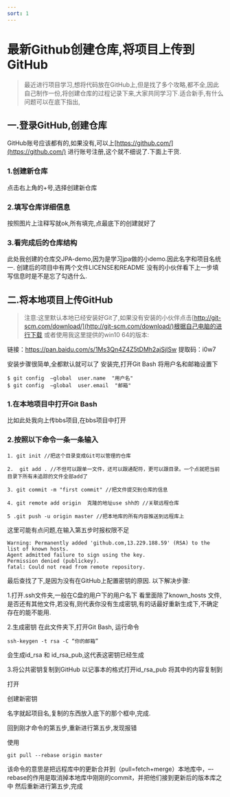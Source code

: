```yaml
---
sort: 1
---
```

# 最新Github创建仓库,将项目上传到GitHub
> 最近进行项目学习,想将代码放在GitHub上,但是找了多个攻略,都不全,因此自己制作一份,将创建仓库的过程记录下来,大家共同学习下.适合新手,有什么问题可以在底下指出,


## 一.登录GitHub,创建仓库
GitHub账号应该都有的,如果没有,可以上[https://github.com/](https://github.com/) 进行账号注册,这个就不细说了.下面上干货.
### 1.创建新仓库
点击右上角的+号,选择创建新仓库

### 2.填写仓库详细信息
按照图片上注释写就ok,所有填完,点最底下的创建就好了


### 3.看完成后的仓库结构
此处我创建的仓库交JPA-demo,因为是学习jpa做的小demo.因此名字和项目名统一.
创建后的项目中有两个文件LICENSE和README
没有的小伙伴看下上一步填写信息时是不是忘了勾选什么.

## 二.将本地项目上传GitHub

> 注意:这里默认本地已经安装好Git了,如果没有安装的小伙伴点击[http://git-scm.com/download/](http://git-scm.com/download/)根据自己电脑的进行下载
或者使用我这里提供的win10 64的版本:

链接：https://pan.baidu.com/s/1Ms3Qn4Z4Z5tDMh2ajSjISw  提取码：i0w7 

安装步骤很简单,全都默认就可以了
安装完,打开Git Bash 将用户名和邮箱设置下

```
$ git config  –global  user.name  "用户名"
$ git config  –global  user.email  "邮箱"
```


### 1.在本地项目中打开Git Bash

比如此处我向上传bbs项目,在bbs项目中打开


### 2.按照以下命令一条一条输入

    1. git init //把这个目录变成Git可以管理的仓库
    
    2.  git add . //不但可以跟单一文件，还可以跟通配符，更可以跟目录。一个点就把当前目录下所有未追踪的文件全部add了 
    
    3. git commit -m "first commit" //把文件提交到仓库的信息
    
    4. git remote add origin  克隆的地址use shh的 //关联远程仓库
    
    5 .git push -u origin master //把本地库的所有内容推送到远程库上

这里可能有点问题,在输入第五步时报权限不足

    Warning: Permanently added 'github.com,13.229.188.59' (RSA) to the list of known hosts.
    Agent admitted failure to sign using the key.
    Permission denied (publickey).
    fatal: Could not read from remote repository.

最后查找了下,是因为没有在GitHub上配置密钥的原因.
以下解决步骤:

1.打开.ssh文件夹,一般在C盘的用户下的用户名下
看里面除了known_hosts 文件,是否还有其他文件,若没有,则代表你没有生成密钥,有的话最好重新生成下,不确定存在的能不能用.

2.生成密钥
在此文件夹下,打开Git Bash, 运行命令

    ssh-keygen -t rsa -C “你的邮箱”

会生成id_rsa 和 id_rsa_pub,这代表这密钥已经生成

3.将公共密钥复制到GitHub
以记事本的格式打开id_rsa_pub
将其中的内容复制到

打开

创建新密钥

名字就起项目名,复制的东西放入底下的那个框中,完成.

回到刚才命令的第五步,重新进行第五步,发现报错

使用

    git pull --rebase origin master
该命令的意思是把远程库中的更新合并到（pull=fetch+merge）本地库中，–-rebase的作用是取消掉本地库中刚刚的commit，并把他们接到更新后的版本库之中
然后重新进行第五步,完成


